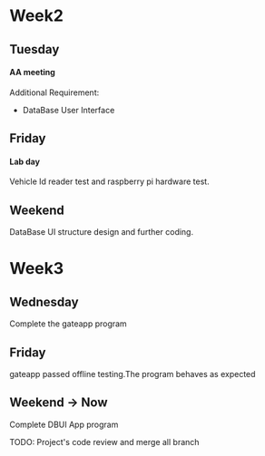 # Week2 

## Tuesday
#### AA meeting


Additional Requirement:
- DataBase User Interface

## Friday
#### Lab day
Vehicle Id reader test and raspberry pi hardware test.

## Weekend
DataBase UI structure design and further coding.


# Week3

## Wednesday
Complete the gateapp program

## Friday

gateapp passed offline testing.The program behaves as expected

## Weekend -> Now

Complete DBUI App program

TODO: Project's code review and merge all branch
